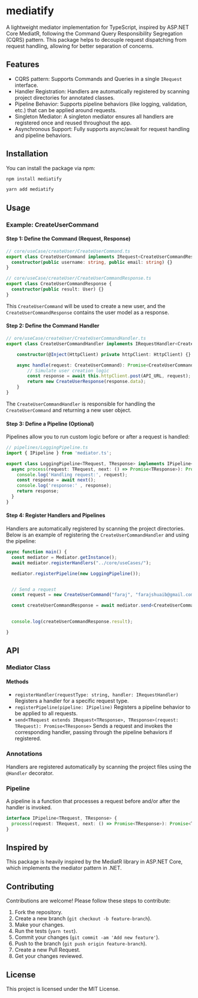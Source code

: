# mediatify

A lightweight mediator implementation for TypeScript, inspired by ASP.NET Core MediatR, following the Command Query Responsibility Segregation (CQRS) pattern. This package helps to decouple request dispatching from request handling, allowing for better separation of concerns.

## Features

- CQRS pattern: Supports Commands and Queries in a single `IRequest` interface.
- Handler Registration: Handlers are automatically registered by scanning project directories for annotated classes.
- Pipeline Behavior: Supports pipeline behaviors (like logging, validation, etc.) that can be applied around requests.
- Singleton Mediator: A singleton mediator ensures all handlers are registered once and reused throughout the app.
- Asynchronous Support: Fully supports async/await for request handling and pipeline behaviors.

## Installation

You can install the package via npm:

```bash
npm install mediatify
```

```bash
yarn add mediatify
```

## Usage

### Example: CreateUserCommand

#### Step 1: Define the Command (Request, Response)

```ts
// core/useCase/createUser/CreateUserCommand.ts
export class CreateUserCommand implements IRequest<CreateUserCommandResponse> {
  constructor(public username: string, public email: string) {}
}

```

```ts
// core/useCase/createUser/CreateUserCommandResponse.ts
export class CreateUserCommandResponse {
  constructor(public result: User) {}
}
```

This `CreateUserCommand` will be used to create a new user, and the `CreateUserCommandResponse` contains the user model as a response.

#### Step 2: Define the Command Handler

```ts
// ore/useCase/createUser/CreateUserCommandHandler.ts
export class CreateUserCommandHandler implements IRequestHandler<CreateUserCommand, CreateUserCommandResponse> {

    constructor(@Inject(HttpClient) private httpClient: HttpClient) {}

    async handle(request: CreateUserCommand): Promise<CreateUserCommandResponse> {
        // Simulate user creation logic
        const response = await this.httpClient.post(API_URL, request);
        return new CreateUserResponse(response.data);
    }
}
```

The `CreateUserCommandHandler` is responsible for handling the `CreateUserCommand` and returning a new user object.

#### Step 3: Define a Pipeline (Optional)

Pipelines allow you to run custom logic before or after a request is handled:

```ts
// pipelines/LoggingPipeline.ts
import { IPipeline } from 'mediator.ts';

export class LoggingPipeline<TRequest, TResponse> implements IPipeline<TRequest, TResponse> {
  async process(request: TRequest, next: () => Promise<TResponse>): Promise<TResponse> {
    console.log('Handling request:', request);
    const response = await next();
    console.log('response:' , response);
    return response;
  }
}
```

#### Step 4: Register Handlers and Pipelines

Handlers are automatically registered by scanning the project directories. Below is an example of registering the `CreateUserCommandHandler` and using the pipeline:

```ts
async function main() {
  const mediator = Mediator.getInstance();
  await mediator.registerHandlers("../core/useCases/");

  mediator.registerPipeline(new LoggingPipeline());


  // Send a request
  const request = new CreateUserCommand("faraj", "farajshuaib@gmail.com");

  const createUserCommandResponse = await mediator.send<CreateUserCommand,CreateUserCommandResponse>(request);
  

  console.log(createUserCommandResponse.result);

}

```

## API

### Mediator Class

#### Methods

- `registerHandler(requestType: string, handler: IRequestHandler)`    Registers a handler for a specific request type.
- `registerPipeline(pipeline: IPipeline)` Registers a pipeline behavior to be applied to all requests.
- `send<TRequest extends IRequest<TResponse>, TResponse>(request: TRequest): Promise<TResponse>` Sends a request and invokes the corresponding handler, passing through the pipeline behaviors if registered.

### Annotations

Handlers are registered automatically by scanning the project files using the `@Handler` decorator.

### Pipeline

A pipeline is a function that processes a request before and/or after the handler is invoked.

```ts
interface IPipeline<TRequest, TResponse> {
  process(request: TRequest, next: () => Promise<TResponse>): Promise<TResponse>;
}
```

## Inspired by

This package is heavily inspired by the MediatR library in ASP.NET Core, which implements the mediator pattern in .NET.

## Contributing

Contributions are welcome! Please follow these steps to contribute:

1. Fork the repository.
2. Create a new branch (`git checkout -b feature-branch`).
3. Make your changes.
4. Run the tests (`yarn test`).
5. Commit your changes (`git commit -am 'Add new feature'`).
6. Push to the branch (`git push origin feature-branch`).
7. Create a new Pull Request.
8. Get your changes reviewed.

## License

This project is licensed under the MIT License.
